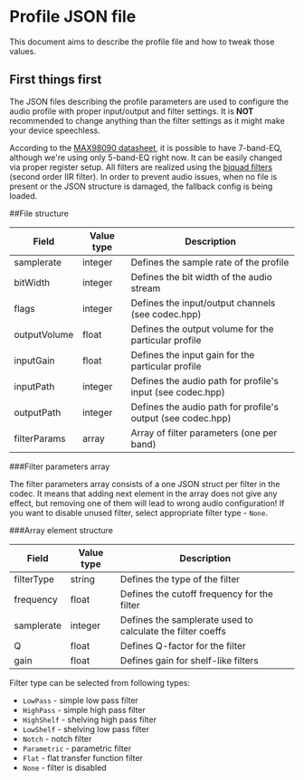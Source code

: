 # Profile JSON file
This document aims to describe the profile file and how to tweak those values.

## First things first
The JSON files describing the profile parameters are used to configure the audio profile with proper input/output and filter settings. 
It is **NOT** recommended to change anything than the filter settings as it might make your device speechless.

According to the [MAX98090 datasheet](https://datasheets.maximintegrated.com/en/ds/MAX98090.pdf), it is possible to have 7-band-EQ, although we're 
using only 5-band-EQ right now. It can be easily changed via proper register setup. All filters are realized using the [biquad filters](https://en.wikipedia.org/wiki/Digital_biquad_filter) (second order IIR filter).
In order to prevent audio issues, when no file is present or the JSON structure is damaged, the fallback config is being loaded.

##File structure

| Field        | Value type | Description                                                 |
|--------------|------------|-------------------------------------------------------------|
| samplerate   | integer    | Defines the sample rate of the profile                      |
| bitWidth     | integer    | Defines the bit width of the audio stream                   |
| flags        | integer    | Defines the input/output channels (see codec.hpp)           |
| outputVolume | float      | Defines the output volume for the particular profile        |
| inputGain    | float      | Defines the input gain for the particular profile           |
| inputPath    | integer    | Defines the audio path for profile's input (see codec.hpp)  |
| outputPath   | integer    | Defines the audio path for profile's output (see codec.hpp) |
| filterParams | array      | Array of filter parameters (one per band)                   |

###Filter parameters array

The filter parameters array consists of a one JSON struct per filter in the codec. It means that adding next element in the array
does not give any effect, but removing one of them will lead to wrong audio configuration! If you want to disable unused filter, select
appropriate filter type - `None`.

###Array element structure

| Field      | Value type | Description                                                |
|------------|------------|------------------------------------------------------------|
| filterType | string     | Defines the type of the filter                             |
| frequency  | float      | Defines the cutoff frequency for the filter                |
| samplerate | integer    | Defines the samplerate used to calculate the filter coeffs |
| Q          | float      | Defines Q-factor for the filter                            |
| gain       | float      | Defines gain for shelf-like filters                        |

Filter type can be selected from following types:

* `LowPass`  - simple low pass filter
* `HighPass` - simple high pass filter
* `HighShelf` - shelving high pass filter
* `LowShelf` - shelving low pass filter
* `Notch` - notch filter
* `Parametric` - parametric filter
* `Flat` - flat transfer function filter
* `None` - filter is disabled

